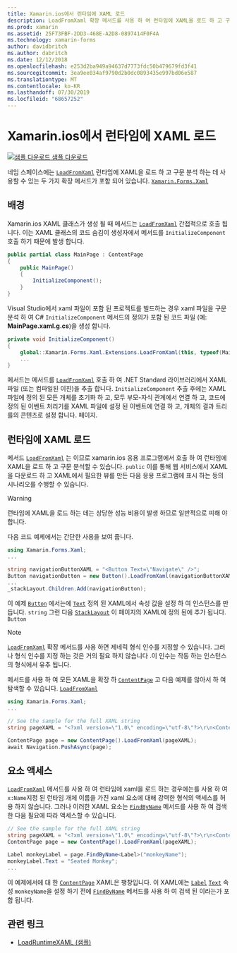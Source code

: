 ```yaml
---
title: Xamarin.ios에서 런타임에 XAML 로드
description: LoadFromXaml 확장 메서드를 사용 하 여 런타임에 XAML을 로드 하 고 구문 분석할 수 있습니다.
ms.prod: xamarin
ms.assetid: 25F73FBF-2DD3-468E-A2D8-0897414F0F4A
ms.technology: xamarin-forms
author: davidbritch
ms.author: dabritch
ms.date: 12/12/2018
ms.openlocfilehash: e253d2ba949a94637d7773fdc50b479679fd3f41
ms.sourcegitcommit: 3ea9ee034af9790d2b0dc0893435e997bd06e587
ms.translationtype: MT
ms.contentlocale: ko-KR
ms.lasthandoff: 07/30/2019
ms.locfileid: "68657252"
---
```

# <a name="loading-xaml-at-runtime-in-xamarinforms"></a>Xamarin.ios에서 런타임에 XAML 로드

[![샘플 다운로드](~/media/shared/download.png) 샘플 다운로드](https://docs.microsoft.com/samples/xamarin/xamarin-forms-samples/xaml-loadruntimexaml)

네임 스페이스에는 [`LoadFromXaml`](xref:Xamarin.Forms.Xaml.Extensions.LoadFromXaml*) 런타임에 XAML을 로드 하 고 구문 분석 하는 데 사용할 수 있는 두 가지 확장 메서드가 포함 되어 있습니다. [`Xamarin.Forms.Xaml`](xref:Xamarin.Forms.Xaml)

## <a name="background"></a>배경

Xamarin.ios XAML 클래스가 생성 될 때 메서드는 [`LoadFromXaml`](xref:Xamarin.Forms.Xaml.Extensions.LoadFromXaml*) 간접적으로 호출 됩니다. 이는 XAML 클래스의 코드 숨김이 생성자에서 메서드를 `InitializeComponent` 호출 하기 때문에 발생 합니다.

```csharp
public partial class MainPage : ContentPage
{
    public MainPage()
    {
        InitializeComponent();
    }
}
```

Visual Studio에서 xaml 파일이 포함 된 프로젝트를 빌드하는 경우 xaml 파일을 구문 분석 하 여 C# `InitializeComponent` 메서드의 정의가 포함 된 코드 파일 (예: **MainPage.xaml.g.cs**)을 생성 합니다.

```csharp
private void InitializeComponent()
{
    global::Xamarin.Forms.Xaml.Extensions.LoadFromXaml(this, typeof(MainPage));
    ...
}
```

메서드는 메서드를 [`LoadFromXaml`](xref:Xamarin.Forms.Xaml.Extensions.LoadFromXaml*) 호출 하 여 .NET Standard 라이브러리에서 XAML 파일 (또는 컴파일된 이진)을 추출 합니다. `InitializeComponent` 추출 후에는 XAML 파일에 정의 된 모든 개체를 초기화 하 고, 모두 부모-자식 관계에서 연결 하 고, 코드에 정의 된 이벤트 처리기를 XAML 파일에 설정 된 이벤트에 연결 하 고, 개체의 결과 트리를의 콘텐츠로 설정 합니다. 페이지.

## <a name="loading-xaml-at-runtime"></a>런타임에 XAML 로드

메서드 [`LoadFromXaml`](xref:Xamarin.Forms.Xaml.Extensions.LoadFromXaml*) 는 이므로 xamarin.ios 응용 프로그램에서 호출 하 여 런타임에 XAML을 로드 하 고 구문 분석할 수 있습니다. `public` 이를 통해 웹 서비스에서 XAML을 다운로드 하 고 XAML에서 필요한 뷰를 만든 다음 응용 프로그램에 표시 하는 등의 시나리오를 수행할 수 있습니다.

> [!WARNING]
> 런타임에 XAML을 로드 하는 데는 상당한 성능 비용이 발생 하므로 일반적으로 피해 야 합니다.

다음 코드 예제에서는 간단한 사용을 보여 줍니다.

```csharp
using Xamarin.Forms.Xaml;
...

string navigationButtonXAML = "<Button Text=\"Navigate\" />";
Button navigationButton = new Button().LoadFromXaml(navigationButtonXAML);
...
_stackLayout.Children.Add(navigationButton);
```

이 예제 [`Button`](xref:Xamarin.Forms.Button) 에서는에 [`Text`](xref:Xamarin.Forms.Button.Text) 정의 된 XAML에서 속성 값을 설정 하 여 인스턴스를 만듭니다. `string` 그런 다음 [`StackLayout`](xref:Xamarin.Forms.StackLayout) 이 페이지의 XAML에 정의 된에 추가 됩니다. `Button`

> [!NOTE]
> [`LoadFromXaml`](xref:Xamarin.Forms.Xaml.Extensions.LoadFromXaml*) 확장 메서드를 사용 하면 제네릭 형식 인수를 지정할 수 있습니다. 그러나 형식 인수를 지정 하는 것은 거의 필요 하지 않습니다 .이 인수는 작동 하는 인스턴스의 형식에서 유추 됩니다.

메서드를 사용 하 여 모든 XAML을 확장 하 [`ContentPage`](xref:Xamarin.Forms.ContentPage) 고 다음 예제를 않아서 하 여 탐색할 수 있습니다. [`LoadFromXaml`](xref:Xamarin.Forms.Xaml.Extensions.LoadFromXaml*)

```csharp
using Xamarin.Forms.Xaml;
...

// See the sample for the full XAML string
string pageXAML = "<?xml version=\"1.0\" encoding=\"utf-8\"?>\r\n<ContentPage xmlns=\"http://xamarin.com/schemas/2014/forms\"\nxmlns:x=\"http://schemas.microsoft.com/winfx/2009/xaml\"\nx:Class=\"LoadRuntimeXAML.CatalogItemsPage\"\nTitle=\"Catalog Items\">\n</ContentPage>";

ContentPage page = new ContentPage().LoadFromXaml(pageXAML);
await Navigation.PushAsync(page);
```

## <a name="accessing-elements"></a>요소 액세스

[`LoadFromXaml`](xref:Xamarin.Forms.Xaml.Extensions.LoadFromXaml*) 메서드를 사용 하 여 런타임에 xaml을 로드 하는 경우에는를 사용 하 여 `x:Name`지정 된 런타임 개체 이름을 가진 xaml 요소에 대해 강력한 형식의 액세스를 허용 하지 않습니다. 그러나 이러한 XAML 요소는 [`FindByName`](xref:Xamarin.Forms.NameScopeExtensions.FindByName*) 메서드를 사용 하 여 검색 한 다음 필요에 따라 액세스할 수 있습니다.

```csharp
// See the sample for the full XAML string
string pageXAML = "<?xml version=\"1.0\" encoding=\"utf-8\"?>\r\n<ContentPage xmlns=\"http://xamarin.com/schemas/2014/forms\"\nxmlns:x=\"http://schemas.microsoft.com/winfx/2009/xaml\"\nx:Class=\"LoadRuntimeXAML.CatalogItemsPage\"\nTitle=\"Catalog Items\">\n<StackLayout>\n<Label x:Name=\"monkeyName\"\n />\n</StackLayout>\n</ContentPage>";
ContentPage page = new ContentPage().LoadFromXaml(pageXAML);

Label monkeyLabel = page.FindByName<Label>("monkeyName");
monkeyLabel.Text = "Seated Monkey";
...
```

이 예제에서에 대 한 [`ContentPage`](xref:Xamarin.Forms.ContentPage) XAML은 팽창입니다. 이 XAML에는 [`Label`](xref:Xamarin.Forms.Label) [`Text`](xref:Xamarin.Forms.Label.Text) 속성 `monkeyName`을 설정 하기 전에 [`FindByName`](xref:Xamarin.Forms.NameScopeExtensions.FindByName*) 메서드를 사용 하 여 검색 된 이라는가 포함 됩니다.

## <a name="related-links"></a>관련 링크

- [LoadRuntimeXAML (샘플)](https://docs.microsoft.com/samples/xamarin/xamarin-forms-samples/xaml-loadruntimexaml)
